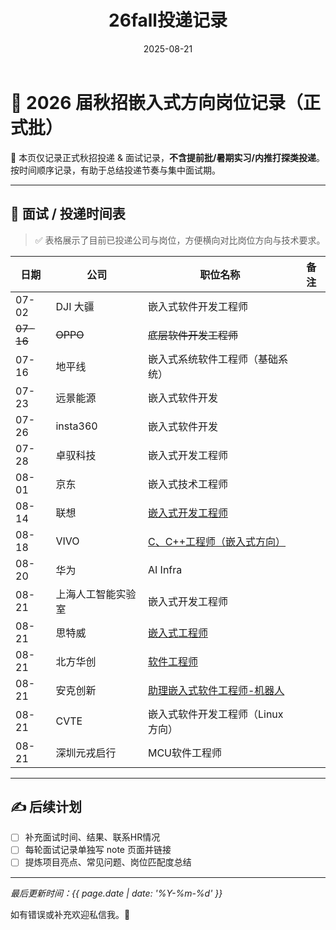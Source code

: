 ﻿---
title: "26fall投递记录"
date: 2025-08-21
categories: Fall_Reviews
tags: [面经, 秋招, 嵌入式软件]
layout: note
excerpt: 只记录秋招正式批，不记录提前批。
---

# 🎯 2026 届秋招嵌入式方向岗位记录（正式批）

📌 本页仅记录正式秋招投递 & 面试记录，**不含提前批/暑期实习/内推打探类投递**。按时间顺序记录，有助于总结投递节奏与集中面试期。

---

## 📅 面试 / 投递时间表

> ✅ 表格展示了目前已投递公司与岗位，方便横向对比岗位方向与技术要求。

| 日期        | 公司        | 职位名称                                                                                                                                                                                        | 备注 |
| --------- | --------- | ------------------------------------------------------------------------------------------------------------------------------------------------------------------------------------------- | -- |
| 07-02     | DJI 大疆    | 嵌入式软件开发工程师                                                                                                                                                                                  |    |
| ~~07-16~~ | ~~OPPO~~  | ~~底层软件开发工程师~~                                                                                                                                                                               |    |
| 07-16     | 地平线       | 嵌入式系统软件工程师（基础系统）                                                                                                                                                                            |    |
| 07-23     | 远景能源      | 嵌入式软件开发                                                                                                                                                                                     |    |
| 07-26     | insta360  | 嵌入式软件开发                                                                                                                                                                                     |    |
| 07-28     | 卓驭科技      | 嵌入式开发工程师                                                                                                                                                                                    |    |
| 08-01     | 京东        | 嵌入式技术工程师                                                                                                                                                                                    |    |
| 08-14     | 联想        | [嵌入式开发工程师](https://talent.lenovo.com.cn/position/detail?id=1541)                                                                                                                            |    |
| 08-18     | VIVO      | [C、C++工程师（嵌入式方向）](https://hr-campus.vivo.com/campus/detail?jobAdId=b1d97aa0-54b7-4b13-902b-3b2b9a91afe2)                                                                                    |    |
| 08-20     | 华为        | AI Infra                                                                                                                                                                                    |    |
| 08-21     | 上海人工智能实验室 | 嵌入式开发工程师                                                                                                                                                                                    |    |
| 08-21     | 思特威       | [嵌入式工程师](https://app.mokahr.com/campus_apply/smartsenstech1/56088?recommendCode=DS2xZPy3#/job/d097d867-f2cd-4bae-8fa9-d5efafce4a97)                                                         |    |
| 08-21     | 北方华创      | [软件工程师](https://career.naura.com/campus/detail?jobAdId=4bd4ef9b-7c7c-4d37-aea0-beb3bbe59afe)                                                                                                |    |
| 08-21     | 安克创新      | [助理嵌入式软件工程师-机器人](https://anker-in.jobs.feishu.cn/referral/campus/position/7539826644011534643/detail?token=NTsxNzU1MTYzOTU4NzIwOzc1MzgyOTk5MDU2NjkwMjE2OTk7NzUzODM2MDMzNDUwOTAxNzQwNzsxLzE) |    |
| 08-21     | CVTE      | 嵌入式软件开发工程师（Linux方向）                                                                                                                                                                         |    |
| 08-21     | 深圳元戎启行    | MCU软件工程师                                                                                                                                                                                    |    |



---

## ✍️ 后续计划

- [ ] 补充面试时间、结果、联系HR情况
- [ ] 每轮面试记录单独写 note 页面并链接
- [ ] 提炼项目亮点、常见问题、岗位匹配度总结

---

_最后更新时间：{{ page.date | date: '%Y-%m-%d' }}_

如有错误或补充欢迎私信我。🌱




